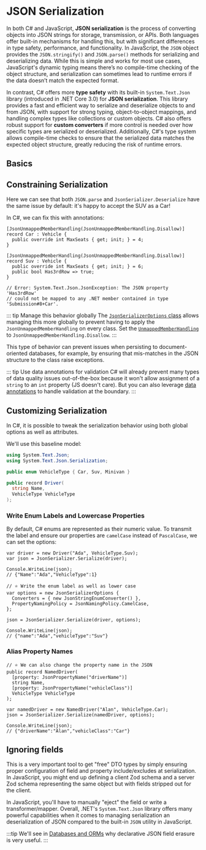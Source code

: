 # JSON Serialization

In both C# and JavaScript, **JSON serialization** is the process of converting objects into JSON strings for storage, transmission, or APIs. Both languages offer built-in mechanisms for handling this, but with significant differences in type safety, performance, and functionality. In JavaScript, the `JSON` object provides the `JSON.stringify()` and `JSON.parse()` methods for serializing and deserializing data. While this is simple and works for most use cases, JavaScript's dynamic typing means there’s no compile-time checking of the object structure, and serialization can sometimes lead to runtime errors if the data doesn’t match the expected format.

In contrast, C# offers more **type safety** with its built-in `System.Text.Json` library (introduced in .NET Core 3.0) for **JSON serialization**. This library provides a fast and efficient way to serialize and deserialize objects to and from JSON, with support for strong typing, object-to-object mappings, and handling complex types like collections or custom objects. C# also offers robust support for **custom converters** if more control is needed over how specific types are serialized or deserialized. Additionally, C#'s type system allows compile-time checks to ensure that the serialized data matches the expected object structure, greatly reducing the risk of runtime errors.

## Basics

<CodeSplitter>
  <template #left>

```ts{25,29}
abstract class Vehicle {
  abstract maxSeats: number
}

class Car extends Vehicle {
  maxSeats: number;
  constructor() {
    super();
    this.maxSeats = 4;
  }
}

class Suv extends Vehicle {
  maxSeats: number;
  has3rdRow: boolean;

  constructor() {
    super();
    this.maxSeats = 6;
    this.has3rdRow = true;
  }
}

let suv = new Suv();
let json = JSON.stringify(suv)

console.log(json); // {"maxSeats":6,"has3rdRow":true}

let car = JSON.parse(json)

console.log(car) // { "maxSeats": 6, "has3rdRow": true }
```

  </template>
  <template #right>

```csharp{18,22}
using System.Text.Json;
using System.Text.Json.Serialization;

abstract record Vehicle {
  public abstract int MaxSeats { get; init; }
}

record Car : Vehicle {
  public override int MaxSeats { get; init; } = 4;
}

record Suv : Vehicle {
  public override int MaxSeats { get; init; } = 6;
  public bool Has3rdRow => true;
}

var suv = new Suv();
var json = JsonSerializer.Serialize(suv);

Console.WriteLine(json); // {"MaxSeats":6,"Has3rdRow":true}

var car = JsonSerializer.Deserialize<Car>(json);

Console.WriteLine(car); // Car { MaxSeats = 6 }
```

  </template>
</CodeSplitter>

## Constraining Serialization

Here we can see that both `JSON.parse` and `JsonSerializer.Deserialize` have the same issue by default: it's happy to accept the SUV as a Car!

In C#, we can fix this with annotations:

```csharp{1,6}
[JsonUnmappedMemberHandling(JsonUnmappedMemberHandling.Disallow)]
record Car : Vehicle {
  public override int MaxSeats { get; init; } = 4;
}

[JsonUnmappedMemberHandling(JsonUnmappedMemberHandling.Disallow)]
record Suv : Vehicle {
  public override int MaxSeats { get; init; } = 6;
  public bool Has3rdRow => true;
}

// Error: System.Text.Json.JsonException: The JSON property 'Has3rdRow'
// could not be mapped to any .NET member contained in type 'Submission#8+Car'.
```

::: tip Manage this behavior globally
The [`JsonSerializerOptions` class](https://learn.microsoft.com/en-us/dotnet/api/system.text.json.jsonserializeroptions?view=net-9.0#properties) allows managing this more globally to prevent having to apply the `JsonUnmappedMemberHandling` on every class.  Set the [`UnmappedMemberHandling`](https://learn.microsoft.com/en-us/dotnet/api/system.text.json.jsonserializeroptions.unmappedmemberhandling?view=net-9.0#system-text-json-jsonserializeroptions-unmappedmemberhandling) to `JsonUnmappedMemberHandling.Disallow`.
:::

This type of behavior can prevent issues when persisting to document-oriented databases, for example, by ensuring that mis-matches in the JSON structure to the class raise exceptions.

::: tip Use data annotations for validation
C# will already prevent many types of data quality issues out-of-the-box because it won't allow assignment of a `string` to an `int` property (JS doesn't care).  But you can also leverage [data annotations](https://dotnetfullstackdev.medium.com/new-data-annotations-in-net-8-ef5d61813596) to handle validation at the boundary.
:::

## Customizing Serialization

In C#, it is possible to tweak the serialization behavior using both global options as well as attributes.

We'll use this baseline model:

```csharp
using System.Text.Json;
using System.Text.Json.Serialization;

public enum VehicleType { Car, Suv, Minivan }

public record Driver(
  string Name,
  VehicleType VehicleType
);
```

### Write Enum Labels and Lowercase Properties

By default, C# enums are represented as their numeric value.  To transmit the label and ensure our properties are `camelCase` instead of `PascalCase`, we can set the options:

```csharp{8-11,13}
var driver = new Driver("Ada", VehicleType.Suv);
var json = JsonSerializer.Serialize(driver);

Console.WriteLine(json);
// {"Name":"Ada","VehicleType":1}

// ⭐️ Write the enum label as well as lower case
var options = new JsonSerializerOptions {
  Converters = { new JsonStringEnumConverter() },
  PropertyNamingPolicy = JsonNamingPolicy.CamelCase,
};

json = JsonSerializer.Serialize(driver, options);

Console.WriteLine(json);
// {"name":"Ada","vehicleType":"Suv"}
```

### Alias Property Names

```csharp{3,5}
// ⭐️ We can also change the property name in the JSON
public record NamedDriver(
  [property: JsonPropertyName("driverName")]
  string Name,
  [property: JsonPropertyName("vehicleClass")]
  VehicleType VehicleType
);

var namedDriver = new NamedDriver("Alan", VehicleType.Car);
json = JsonSerializer.Serialize(namedDriver, options);

Console.WriteLine(json);
// {"driverName":"Alan","vehicleClass":"Car"}
```

## Ignoring fields

This is a very important tool to get "free" DTO types by simply ensuring proper configuration of field and property include/excludes at serialization.  In JavaScript, you might end up defining a client Zod schema and a server Zod schema representing the same object but with fields stripped out for the client.

<CodeSplitter>
  <template #left>

```ts{19}
type VehicleType = "car" | "suv" | "minivan"

type LicensedDriver = {
    name: string,
    licenseNumber: string,
    vehicleType: VehicleType
}

let licensedDriver: LicensedDriver = {
    name: "Charles",
    licenseNumber: "12345",
    vehicleType: "minivan"
}

console.log(JSON.stringify(licensedDriver));
// {"name":"Charles","licenseNumber":"12345","vehicleType":"minivan"}

const {
    licenseNumber, // 👈 Eject the field; can't forget to do this
    ...trimmed
} = licensedDriver;

console.log(JSON.stringify(trimmed))
// {"name":"Charles","vehicleType":"minivan"}
```

  </template>
  <template #right>

```csharp{8,9}
using System.Text.Json;
using System.Text.Json.Serialization;

public enum VehicleType { Car, Suv, Minivan }

public record LicensedDriver(
  string Name,
  [property: JsonIgnore] // 👈 Erased from JSON
  string LicenseNumber,
  VehicleType VehicleType
);

var licensedDriver = new LicensedDriver(
  "Charles",
  "12345",
  VehicleType.Car
);

json = JsonSerializer.Serialize(licensedDriver, options);

Console.WriteLine(json);
// {"name":"Charles","vehicleType":"Minivan"}
```

  </template>
</CodeSplitter>

In JavaScript, you'll have to manually "eject" the field or write a transformer/mapper.  Overall, .NET's `System.Text.Json` library offers many powerful capabilities when it comes to managing serialization an deserialization of JSON compared to the built-in `JSON` utility in JavaScript.

:::tip
We'll see in [Databases and ORMs](../intermediate/databases-and-orms.md) why declarative JSON field erasure is very useful.
:::
